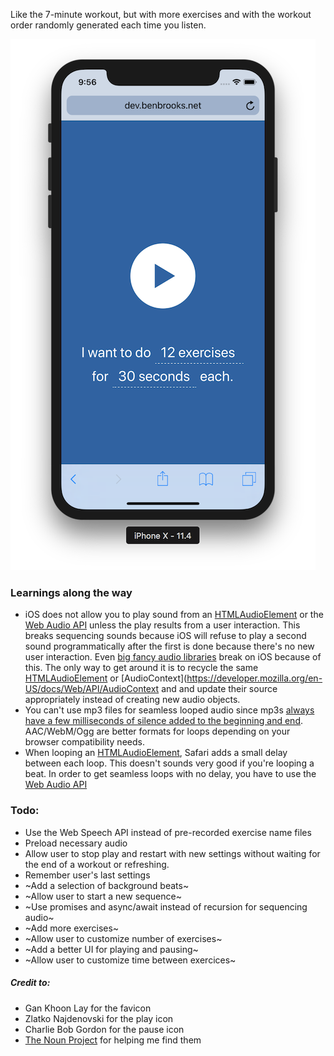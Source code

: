Like the 7-minute workout, but with more exercises and with the workout order randomly generated each time you listen.

![screenshot](screenshot.png)

### Learnings along the way
* iOS does not allow you to play sound from an [HTMLAudioElement](https://developer.mozilla.org/en-US/docs/Web/HTML/Element/audio) or the [Web Audio API](https://developer.mozilla.org/en-US/docs/Web/API/Web_Audio_API) unless the play results from a user interaction. This breaks sequencing sounds because iOS will refuse to play a second sound programmatically after the first is done because there's no new user interaction. Even [big fancy audio libraries](https://howlerjs.com/) break on iOS because of this. The only way to get around it is to recycle the same [HTMLAudioElement](https://developer.mozilla.org/en-US/docs/Web/HTML/Element/audio) or [AudioContext](https://developer.mozilla.org/en-US/docs/Web/API/AudioContext and and update their source appropriately instead of creating new audio objects.
* You can't use mp3 files for seamless looped audio since mp3s [always have a few milliseconds of silence added to the beginning and end](http://lame.sourceforge.net/tech-FAQ.txt). AAC/WebM/Ogg are better formats for loops depending on your browser compatibility needs.
* When looping an [HTMLAudioElement](https://developer.mozilla.org/en-US/docs/Web/HTML/Element/audio), Safari adds a small delay between each loop. This doesn't sounds very good if you're looping a beat. In order to get seamless loops with no delay, you have to use the [Web Audio API](https://developer.mozilla.org/en-US/docs/Web/API/Web_Audio_API)

### Todo:
* Use the Web Speech API instead of pre-recorded exercise name files
* Preload necessary audio
* Allow user to stop play and restart with new settings without waiting for the end of a workout or refreshing.
* Remember user's last settings
* ~Add a selection of background beats~
* ~Allow user to start a new sequence~
* ~Use promises and async/await instead of recursion for sequencing audio~
* ~Add more exercises~
* ~Allow user to customize number of exercises~
* ~Add a better UI for playing and pausing~
* ~Allow user to customize time between exercices~

##### Credit to: 
* Gan Khoon Lay for the favicon
* Zlatko Najdenovski for the play icon
* Charlie Bob Gordon for the pause icon
* [The Noun Project](https://thenounproject.com) for helping me find them
